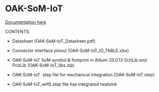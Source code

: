# OAK-SoM-IoT

[Documentation here](https://docs.luxonis.com/projects/hardware/en/latest/pages/BW1099EMB.html)

CONTENTS:

- Datasheet (OAK-SoM-IoT_Datasheet.pdf)

- Connector interface pinout (OAK-SoM-IoT_IO_TABLE.xlsx)

- OAK-SoM-IoT SoM symbol & footprint in Altium 20.0.13 SchLib and PcbLib (OAK-SoM-IoT_libs.zip)

- OAK-SoM-IoT .step file for mechanical integration (OAK-SoM-IoT.step)

- OAK-SoM-IoT_wHS.step file has integrated heatsink 

